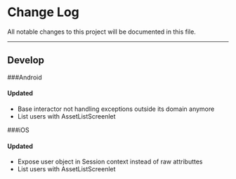 # Change Log
All notable changes to this project will be documented in this file.

---

## Develop

<!---
Possible categories for the changes: Updated, Fixed, Features, Deprecated
--->
###Android

####	 Updated
* Base interactor not handling exceptions outside its domain anymore
* List users with AssetListScreenlet

###iOS

#### Updated
* Expose user object in Session context instead of raw attributtes
* List users with AssetListScreenlet